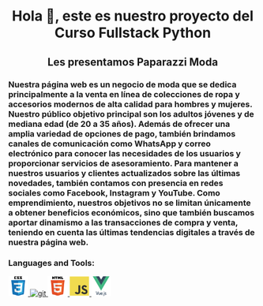 <h1 align="center">Hola 👋, este es nuestro proyecto del Curso Fullstack Python</h1>
<h2 align="center">Les presentamos Paparazzi Moda</h2>

<h3 align="left">Nuestra página web es un negocio de moda que se dedica principalmente a la venta en línea de colecciones de ropa y accesorios modernos de alta calidad para hombres y mujeres. Nuestro público objetivo principal son los adultos jóvenes y de mediana edad (de 20 a 35 años). Además de ofrecer una amplia variedad de opciones de pago, también brindamos canales de comunicación como WhatsApp y correo electrónico para conocer las necesidades de los usuarios y proporcionar servicios de asesoramiento. Para mantener a nuestros usuarios y clientes actualizados sobre las últimas novedades, también contamos con presencia en redes sociales como Facebook, Instagram y YouTube. Como emprendimiento, nuestros objetivos no se limitan únicamente a obtener beneficios económicos, sino que también buscamos aportar dinamismo a las transacciones de compra y venta, teniendo en cuenta las últimas tendencias digitales a través de nuestra página web.</h3>
<p align="left">
</p>

<h3 align="left">Languages and Tools:</h3>
<p align="left"> <a href="https://www.w3schools.com/css/" target="_blank" rel="noreferrer"> <img src="https://raw.githubusercontent.com/devicons/devicon/master/icons/css3/css3-original-wordmark.svg" alt="css3" width="40" height="40"/> </a> <a href="https://git-scm.com/" target="_blank" rel="noreferrer"> <img src="https://www.vectorlogo.zone/logos/git-scm/git-scm-icon.svg" alt="git" width="40" height="40"/> </a> <a href="https://www.w3.org/html/" target="_blank" rel="noreferrer"> <img src="https://raw.githubusercontent.com/devicons/devicon/master/icons/html5/html5-original-wordmark.svg" alt="html5" width="40" height="40"/> </a> <a href="https://developer.mozilla.org/en-US/docs/Web/JavaScript" target="_blank" rel="noreferrer"> <img src="https://raw.githubusercontent.com/devicons/devicon/master/icons/javascript/javascript-original.svg" alt="javascript" width="40" height="40"/> </a> <a href="https://vuejs.org/" target="_blank" rel="noreferrer"> <img src="https://raw.githubusercontent.com/devicons/devicon/master/icons/vuejs/vuejs-original-wordmark.svg" alt="vuejs" width="40" height="40"/> </a> </p>

